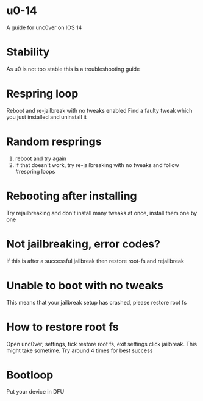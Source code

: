 # u0-14
A guide for unc0ver on IOS 14

# Stability
As u0 is not too stable this is a troubleshooting guide

# Respring loop
Reboot and re-jailbreak with no tweaks enabled
Find a faulty tweak which you just installed and uninstall it

# Random resprings
1. reboot and try again
2. If that doesn't work, try re-jailbreaking with no tweaks and follow #respring loops

# Rebooting after installing
Try rejailbreaking and don't install many tweaks at once, install them one by one

# Not jailbreaking, error codes?

If this is after a successful jailbreak then restore root-fs and rejailbreak

# Unable to boot with no tweaks
This means that your jailbreak setup has crashed, please restore root fs

# How to restore root fs
Open unc0ver, settings, tick restore root fs, exit settings click jailbreak. This might take sometime. Try around 4 times for best success

# Bootloop
Put your device in DFU
